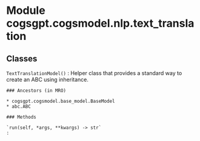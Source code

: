 Module cogsgpt.cogsmodel.nlp.text_translation
=============================================

Classes
-------

`TextTranslationModel()`
:   Helper class that provides a standard way to create an ABC using
    inheritance.

    ### Ancestors (in MRO)

    * cogsgpt.cogsmodel.base_model.BaseModel
    * abc.ABC

    ### Methods

    `run(self, *args, **kwargs) ‑> str`
    :